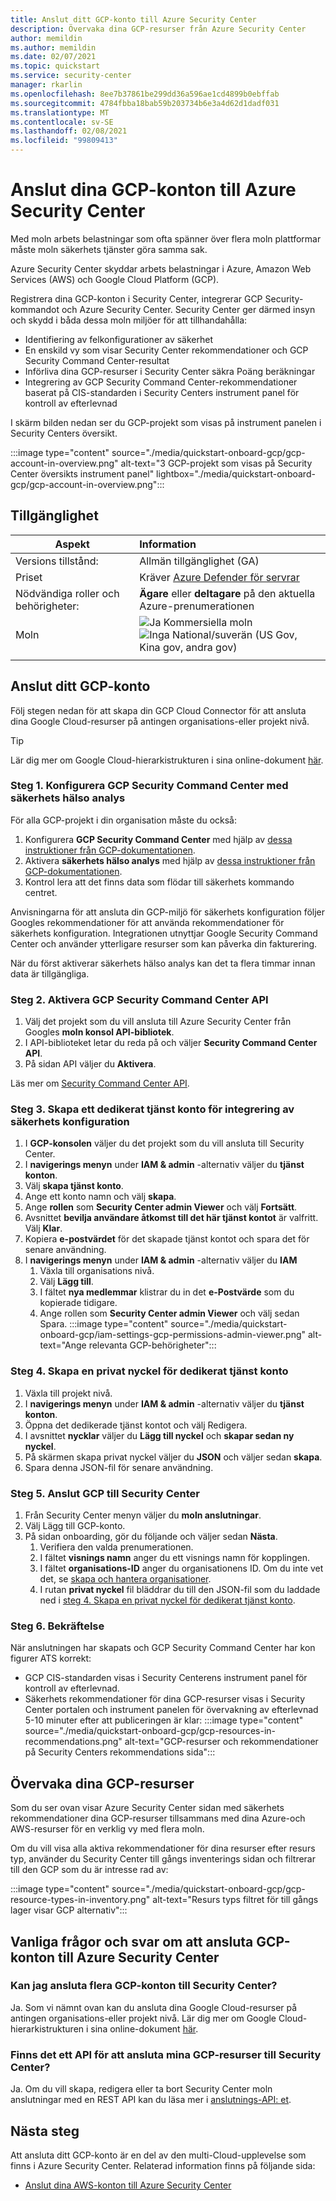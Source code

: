 ```yaml
---
title: Anslut ditt GCP-konto till Azure Security Center
description: Övervaka dina GCP-resurser från Azure Security Center
author: memildin
ms.author: memildin
ms.date: 02/07/2021
ms.topic: quickstart
ms.service: security-center
manager: rkarlin
ms.openlocfilehash: 8ee7b37861be299dd36a596ae1cd4899b0ebffab
ms.sourcegitcommit: 4784fbba18bab59b203734b6e3a4d62d1dadf031
ms.translationtype: MT
ms.contentlocale: sv-SE
ms.lasthandoff: 02/08/2021
ms.locfileid: "99809413"
---
```

#  <a name="connect-your-gcp-accounts-to-azure-security-center"></a>Anslut dina GCP-konton till Azure Security Center

Med moln arbets belastningar som ofta spänner över flera moln plattformar måste moln säkerhets tjänster göra samma sak.

Azure Security Center skyddar arbets belastningar i Azure, Amazon Web Services (AWS) och Google Cloud Platform (GCP).

Registrera dina GCP-konton i Security Center, integrerar GCP Security-kommandot och Azure Security Center. Security Center ger därmed insyn och skydd i båda dessa moln miljöer för att tillhandahålla:

- Identifiering av felkonfigurationer av säkerhet
- En enskild vy som visar Security Center rekommendationer och GCP Security Command Center-resultat
- Införliva dina GCP-resurser i Security Center säkra Poäng beräkningar
- Integrering av GCP Security Command Center-rekommendationer baserat på CIS-standarden i Security Centers instrument panel för kontroll av efterlevnad

I skärm bilden nedan ser du GCP-projekt som visas på instrument panelen i Security Centers översikt.

:::image type="content" source="./media/quickstart-onboard-gcp/gcp-account-in-overview.png" alt-text="3 GCP-projekt som visas på Security Center översikts instrument panel" lightbox="./media/quickstart-onboard-gcp/gcp-account-in-overview.png":::


## <a name="availability"></a>Tillgänglighet

|Aspekt|Information|
|----|:----|
|Versions tillstånd:|Allmän tillgänglighet (GA)|
|Priset|Kräver [Azure Defender för servrar](defender-for-servers-introduction.md)|
|Nödvändiga roller och behörigheter:|**Ägare** eller **deltagare** på den aktuella Azure-prenumerationen|
|Moln|![Ja](./media/icons/yes-icon.png) Kommersiella moln<br>![Inga](./media/icons/no-icon.png) National/suverän (US Gov, Kina gov, andra gov)|
|||

## <a name="connect-your-gcp-account"></a>Anslut ditt GCP-konto

Följ stegen nedan för att skapa din GCP Cloud Connector för att ansluta dina Google Cloud-resurser på antingen organisations-eller projekt nivå. 

> [!TIP]
> Lär dig mer om Google Cloud-hierarkistrukturen i sina online-dokument [här](https://cloud.google.com/resource-manager/docs/cloud-platform-resource-hierarchy).

### <a name="step-1-set-up-gcp-security-command-center-with-security-health-analytics"></a>Steg 1. Konfigurera GCP Security Command Center med säkerhets hälso analys

För alla GCP-projekt i din organisation måste du också:

1. Konfigurera **GCP Security Command Center** med hjälp av [dessa instruktioner från GCP-dokumentationen](https://cloud.google.com/security-command-center/docs/quickstart-scc-setup).
1. Aktivera **säkerhets hälso analys** med hjälp av [dessa instruktioner från GCP-dokumentationen](https://cloud.google.com/security-command-center/docs/how-to-use-security-health-analytics).
1. Kontrol lera att det finns data som flödar till säkerhets kommando centret.

Anvisningarna för att ansluta din GCP-miljö för säkerhets konfiguration följer Googles rekommendationer för att använda rekommendationer för säkerhets konfiguration. Integrationen utnyttjar Google Security Command Center och använder ytterligare resurser som kan påverka din fakturering.

När du först aktiverar säkerhets hälso analys kan det ta flera timmar innan data är tillgängliga.


### <a name="step-2-enable-gcp-security-command-center-api"></a>Steg 2. Aktivera GCP Security Command Center API

1. Välj det projekt som du vill ansluta till Azure Security Center från Googles **moln konsol API-bibliotek**.
1. I API-biblioteket letar du reda på och väljer **Security Command Center API**.
1. På sidan API väljer du **Aktivera**.

Läs mer om [Security Command Center API](https://cloud.google.com/security-command-center/docs/reference/rest/).


### <a name="step-3-create-a-dedicated-service-account-for-the-security-configuration-integration"></a>Steg 3. Skapa ett dedikerat tjänst konto för integrering av säkerhets konfiguration

1. I **GCP-konsolen** väljer du det projekt som du vill ansluta till Security Center.
1. I **navigerings menyn** under **IAM & admin** -alternativ väljer du **tjänst konton**.
1. Välj **skapa tjänst konto**.
1. Ange ett konto namn och välj **skapa**.
1. Ange **rollen** som **Security Center admin Viewer** och välj **Fortsätt**.
1. Avsnittet **bevilja användare åtkomst till det här tjänst kontot** är valfritt. Välj **Klar**.
1. Kopiera **e-postvärdet** för det skapade tjänst kontot och spara det för senare användning.
1. I **navigerings menyn** under **IAM & admin** -alternativ väljer du **IAM**
    1. Växla till organisations nivå.
    1. Välj **Lägg till**.
    1. I fältet **nya medlemmar** klistrar du in det **e-Postvärde** som du kopierade tidigare.
    1. Ange rollen som **Security Center admin Viewer** och välj sedan Spara.
        :::image type="content" source="./media/quickstart-onboard-gcp/iam-settings-gcp-permissions-admin-viewer.png" alt-text="Ange relevanta GCP-behörigheter":::


### <a name="step-4-create-a-private-key-for-the-dedicated-service-account"></a>Steg 4. Skapa en privat nyckel för dedikerat tjänst konto
1. Växla till projekt nivå.
1. I **navigerings menyn** under **IAM & admin** -alternativ väljer du **tjänst konton**.
1. Öppna det dedikerade tjänst kontot och välj Redigera.
1. I avsnittet **nycklar** väljer du **Lägg till nyckel** och **skapar sedan ny nyckel**.
1. På skärmen skapa privat nyckel väljer du **JSON** och väljer sedan **skapa**.
1. Spara denna JSON-fil för senare användning.


### <a name="step-5-connect-gcp-to-security-center"></a>Steg 5. Anslut GCP till Security Center 
1. Från Security Center menyn väljer du **moln anslutningar**.
1. Välj Lägg till GCP-konto.
1. På sidan onboarding, gör du följande och väljer sedan **Nästa**.
    1. Verifiera den valda prenumerationen.
    1. I fältet **visnings namn** anger du ett visnings namn för kopplingen.
    1. I fältet **organisations-ID** anger du organisationens ID. Om du inte vet det, se [skapa och hantera organisationer](https://cloud.google.com/resource-manager/docs/creating-managing-organization).
    1. I rutan **privat nyckel** fil bläddrar du till den JSON-fil som du laddade ned i [steg 4. Skapa en privat nyckel för dedikerat tjänst konto](#step-4-create-a-private-key-for-the-dedicated-service-account).


### <a name="step-6-confirmation"></a>Steg 6. Bekräftelse

När anslutningen har skapats och GCP Security Command Center har kon figurer ATS korrekt:

- GCP CIS-standarden visas i Security Centerens instrument panel för kontroll av efterlevnad.
- Säkerhets rekommendationer för dina GCP-resurser visas i Security Center portalen och instrument panelen för övervakning av efterlevnad 5-10 minuter efter att publiceringen är klar:   :::image type="content" source="./media/quickstart-onboard-gcp/gcp-resources-in-recommendations.png" alt-text="GCP-resurser och rekommendationer på Security Centers rekommendations sida":::


## <a name="monitoring-your-gcp-resources"></a>Övervaka dina GCP-resurser

Som du ser ovan visar Azure Security Center sidan med säkerhets rekommendationer dina GCP-resurser tillsammans med dina Azure-och AWS-resurser för en verklig vy med flera moln.

Om du vill visa alla aktiva rekommendationer för dina resurser efter resurs typ, använder du Security Center till gångs inventerings sidan och filtrerar till den GCP som du är intresse rad av:

:::image type="content" source="./media/quickstart-onboard-gcp/gcp-resource-types-in-inventory.png" alt-text="Resurs typs filtret för till gångs lager visar GCP alternativ"::: 


## <a name="faq-for-connecting-gcp-accounts-to-azure-security-center"></a>Vanliga frågor och svar om att ansluta GCP-konton till Azure Security Center

### <a name="can-i-connect-multiple-gcp-accounts-to-security-center"></a>Kan jag ansluta flera GCP-konton till Security Center?
Ja. Som vi nämnt ovan kan du ansluta dina Google Cloud-resurser på antingen organisations-eller projekt nivå. Lär dig mer om Google Cloud-hierarkistrukturen i sina online-dokument [här](https://cloud.google.com/resource-manager/docs/cloud-platform-resource-hierarchy).


### <a name="is-there-an-api-for-connecting-my-gcp-resources-to-security-center"></a>Finns det ett API för att ansluta mina GCP-resurser till Security Center?
Ja. Om du vill skapa, redigera eller ta bort Security Center moln anslutningar med en REST API kan du läsa mer i [anslutnings-API: et](/rest/api/securitycenter/connectors).

## <a name="next-steps"></a>Nästa steg

Att ansluta ditt GCP-konto är en del av den multi-Cloud-upplevelse som finns i Azure Security Center. Relaterad information finns på följande sida:

- [Anslut dina AWS-konton till Azure Security Center](quickstart-onboard-aws.md)
